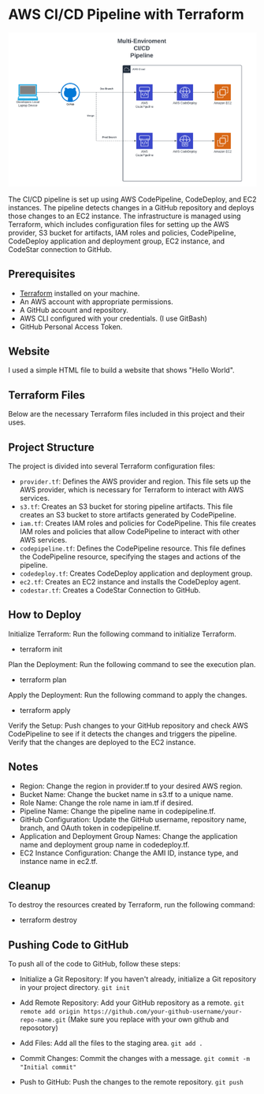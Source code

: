 # AWS CI/CD Pipeline with Terraform
![ci/cd](CICD.PNG)

The CI/CD pipeline is set up using AWS CodePipeline, CodeDeploy, and EC2 instances. The pipeline detects changes in a GitHub repository and deploys those changes to an EC2 instance. The infrastructure is managed using Terraform, which includes configuration files for setting up the AWS provider, S3 bucket for artifacts, IAM roles and policies, CodePipeline, CodeDeploy application and deployment group, EC2 instance, and CodeStar connection to GitHub.

## Prerequisites
- [Terraform](https://www.terraform.io/downloads.html) installed on your machine.
- An AWS account with appropriate permissions.
- A GitHub account and repository.
- AWS CLI configured with your credentials. (I use GitBash)
- GitHub Personal Access Token.

## Website
I used a simple HTML file to build a website that shows "Hello World".

## Terraform Files
Below are the necessary Terraform files included in this project and their uses.

## Project Structure
The project is divided into several Terraform configuration files:

- `provider.tf`: Defines the AWS provider and region. This file sets up the AWS provider, which is necessary for Terraform to interact with AWS services.
- `s3.tf`: Creates an S3 bucket for storing pipeline artifacts. This file creates an S3 bucket to store artifacts generated by CodePipeline.
- `iam.tf`: Creates IAM roles and policies for CodePipeline. This file creates IAM roles and policies that allow CodePipeline to interact with other AWS services.
- `codepipeline.tf`: Defines the CodePipeline resource. This file defines the CodePipeline resource, specifying the stages and actions of the pipeline.
- `codedeploy.tf`: Creates CodeDeploy application and deployment group. 
- `ec2.tf`: Creates an EC2 instance and installs the CodeDeploy agent. 
- `codestar.tf`: Creates a CodeStar Connection to GitHub. 


## How to Deploy
Initialize Terraform: Run the following command to initialize Terraform.
- terraform init

Plan the Deployment: Run the following command to see the execution plan.
- terraform plan 

Apply the Deployment: Run the following command to apply the changes.
- terraform apply 

Verify the Setup: Push changes to your GitHub repository and check AWS CodePipeline to see if it detects the changes and triggers the pipeline. Verify that the changes are deployed to the EC2 instance.

## Notes
- Region: Change the region in provider.tf to your desired AWS region.
- Bucket Name: Change the bucket name in s3.tf to a unique name.
- Role Name: Change the role name in iam.tf if desired.
- Pipeline Name: Change the pipeline name in codepipeline.tf.
- GitHub Configuration: Update the GitHub username, repository name, branch, and OAuth token in codepipeline.tf.
- Application and Deployment Group Names: Change the application name and deployment group name in codedeploy.tf.
- EC2 Instance Configuration: Change the AMI ID, instance type, and instance name in ec2.tf.

## Cleanup
To destroy the resources created by Terraform, run the following command:
- terraform destroy


## Pushing Code to GitHub
To push all of the code to GitHub, follow these steps:

- Initialize a Git Repository: If you haven't already, initialize a Git repository in your project directory.
`git init`

- Add Remote Repository: Add your GitHub repository as a remote.
`git remote add origin https://github.com/your-github-username/your-repo-name.git` (Make sure you replace with your own github and reposotory)

- Add Files: Add all the files to the staging area.
`git add .`

- Commit Changes: Commit the changes with a message.
`git commit -m "Initial commit"`

- Push to GitHub: Push the changes to the remote repository.
`git push`